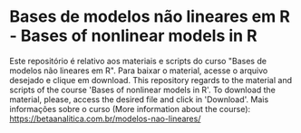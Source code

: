 # Bases de modelos não lineares em R - Bases of nonlinear models in R

Este repositório é relativo aos materiais e scripts do curso "Bases de modelos não lineares em R". Para baixar o material, acesse o arquivo desejado e clique em download. 
This repository regards to the material and scripts of the course 'Bases of nonlinear models in R'. To download the material, please, access the desired file and click in 'Download'. Mais informações sobre o curso (More information about the course): https://betaanalitica.com.br/modelos-nao-lineares/

